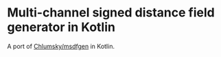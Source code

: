 # Multi-channel signed distance field generator in Kotlin

A port of [Chlumsky/msdfgen](https://github.com/Chlumsky/msdfgen) in Kotlin.
